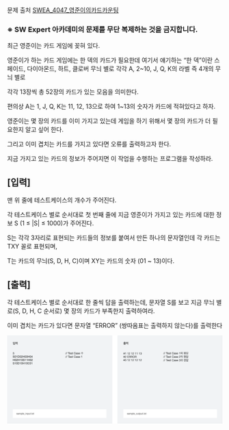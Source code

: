 문제 출처
[SWEA_4047_영준이의카드카운팅](https://swexpertacademy.com/main/code/problem/problemSubmitHistory.do?contestProbId=AWIsY84KEPMDFAWN)

### **※ SW Expert 아카데미의 문제를 무단 복제하는 것을 금지합니다.**

최근 영준이는 카드 게임에 꽂혀 있다.

영준이가 하는 카드 게임에는 한 덱의 카드가 필요한데 여기서 얘기하는 “한 덱”이란 스페이드, 다이아몬드, 하트, 클로버 무늬 별로 각각 A, 2~10, J, Q, K의 라벨 즉 4개의 무늬 별로

각각 13장씩 총 52장의 카드가 있는 모음을 의미한다.

편의상 A는 1, J, Q, K는 11, 12, 13으로 하여 1~13의 숫자가 카드에 적혀있다고 하자.

영준이는 몇 장의 카드를 이미 가지고 있는데 게임을 하기 위해서 몇 장의 카드가 더 필요한지 알고 싶어 한다.

그리고 이미 겹치는 카드를 가지고 있다면 오류를 출력하고자 한다.

지금 가지고 있는 카드의 정보가 주어지면 이 작업을 수행하는 프로그램을 작성하라.


## [입력]

맨 위 줄에 테스트케이스의 개수가 주어진다.

각 테스트케이스 별로 순서대로 첫 번째 줄에 지금 영준이가 가지고 있는 카드에 대한 정보 S (1 ≤ |S| ≤ 1000)가 주어진다.

S는 각각 3자리로 표현되는 카드들의 정보를 붙여서 만든 하나의 문자열인데 각 카드는 TXY 꼴로 표현되며,

T는 카드의 무늬(S, D, H, C)이며 XY는 카드의 숫자 (01 ~ 13)이다.

## [출력]

각 테스트케이스 별로 순서대로 한 줄씩 답을 출력하는데, 문자열 S를 보고 지금 무늬 별로(S, D, H, C 순서로) 몇 장의 카드가 부족한지 출력하여라.

이미 겹치는 카드가 있다면 문자열 “ERROR” (쌍따옴표는 출력하지 않는다)를 출력한다


![예시1](img.png)
